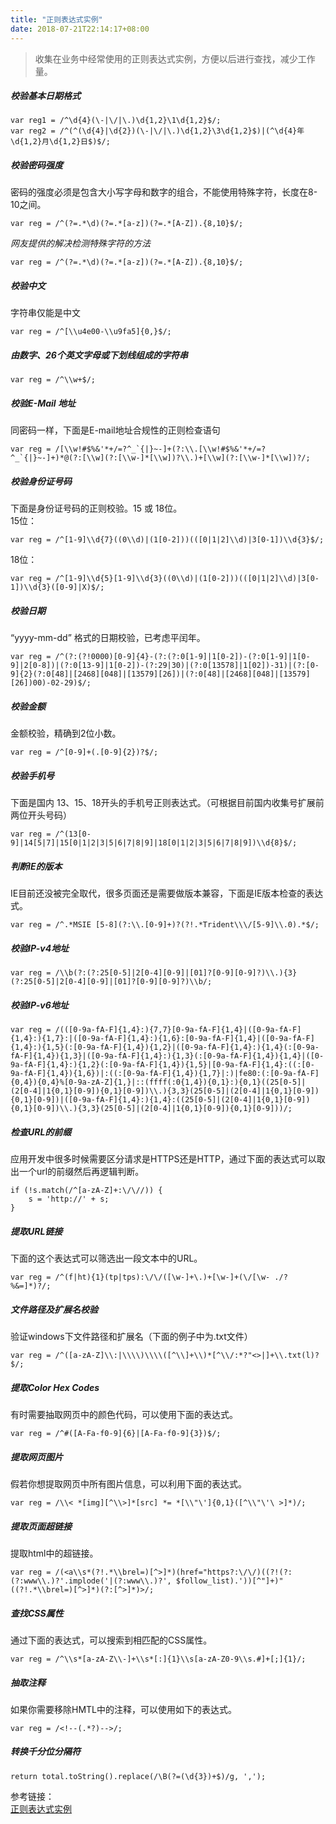 ```yaml
---
title: "正则表达式实例"
date: 2018-07-21T22:14:17+08:00
---
```

> 收集在业务中经常使用的正则表达式实例，方便以后进行查找，减少工作量。

##### 校验基本日期格式
```
var reg1 = /^\d{4}(\-|\/|\.)\d{1,2}\1\d{1,2}$/;
var reg2 = /^(^(\d{4}|\d{2})(\-|\/|\.)\d{1,2}\3\d{1,2}$)|(^\d{4}年\d{1,2}月\d{1,2}日$)$/;
```
##### 校验密码强度
密码的强度必须是包含大小写字母和数字的组合，不能使用特殊字符，长度在8-10之间。
```
var reg = /^(?=.*\d)(?=.*[a-z])(?=.*[A-Z]).{8,10}$/;
```
*网友提供的解决检测特殊字符的方法*
```
var reg = /^(?=.*\d)(?=.*[a-z])(?=.*[A-Z]).{8,10}$/;
```
##### 校验中文
字符串仅能是中文
```
var reg = /^[\\u4e00-\\u9fa5]{0,}$/;
```
##### 由数字、26个英文字母或下划线组成的字符串
```
var reg = /^\\w+$/;
```
##### 校验E-Mail 地址
同密码一样，下面是E-mail地址合规性的正则检查语句
```
var reg = /[\\w!#$%&'*+/=?^_`{|}~-]+(?:\\.[\\w!#$%&'*+/=?^_`{|}~-]+)*@(?:[\\w](?:[\\w-]*[\\w])?\\.)+[\\w](?:[\\w-]*[\\w])?/;
```
##### 校验身份证号码
下面是身份证号码的正则校验。15 或 18位。  
15位：
```
var reg = /^[1-9]\\d{7}((0\\d)|(1[0-2]))(([0|1|2]\\d)|3[0-1])\\d{3}$/;
```
18位：
```
var reg = /^[1-9]\\d{5}[1-9]\\d{3}((0\\d)|(1[0-2]))(([0|1|2]\\d)|3[0-1])\\d{3}([0-9]|X)$/;
```
##### 校验日期
“yyyy-mm-dd” 格式的日期校验，已考虑平闰年。
```
var reg = /^(?:(?!0000)[0-9]{4}-(?:(?:0[1-9]|1[0-2])-(?:0[1-9]|1[0-9]|2[0-8])|(?:0[13-9]|1[0-2])-(?:29|30)|(?:0[13578]|1[02])-31)|(?:[0-9]{2}(?:0[48]|[2468][048]|[13579][26])|(?:0[48]|[2468][048]|[13579][26])00)-02-29)$/;
```
##### 校验金额
金额校验，精确到2位小数。
```
var reg = /^[0-9]+(.[0-9]{2})?$/;
```
##### 校验手机号
下面是国内 13、15、18开头的手机号正则表达式。（可根据目前国内收集号扩展前两位开头号码）
```
var reg = /^(13[0-9]|14[5|7]|15[0|1|2|3|5|6|7|8|9]|18[0|1|2|3|5|6|7|8|9])\\d{8}$/;
```
##### 判断IE的版本
IE目前还没被完全取代，很多页面还是需要做版本兼容，下面是IE版本检查的表达式。
```
var reg = /^.*MSIE [5-8](?:\\.[0-9]+)?(?!.*Trident\\\/[5-9]\\.0).*$/;
```
##### 校验IP-v4地址
```
var reg = /\\b(?:(?:25[0-5]|2[0-4][0-9]|[01]?[0-9][0-9]?)\\.){3}(?:25[0-5]|2[0-4][0-9]|[01]?[0-9][0-9]?)\\b/;
```
##### 校验IP-v6地址
```
var reg = /(([0-9a-fA-F]{1,4}:){7,7}[0-9a-fA-F]{1,4}|([0-9a-fA-F]{1,4}:){1,7}:|([0-9a-fA-F]{1,4}:){1,6}:[0-9a-fA-F]{1,4}|([0-9a-fA-F]{1,4}:){1,5}(:[0-9a-fA-F]{1,4}){1,2}|([0-9a-fA-F]{1,4}:){1,4}(:[0-9a-fA-F]{1,4}){1,3}|([0-9a-fA-F]{1,4}:){1,3}(:[0-9a-fA-F]{1,4}){1,4}|([0-9a-fA-F]{1,4}:){1,2}(:[0-9a-fA-F]{1,4}){1,5}|[0-9a-fA-F]{1,4}:((:[0-9a-fA-F]{1,4}){1,6})|:((:[0-9a-fA-F]{1,4}){1,7}|:)|fe80:(:[0-9a-fA-F]{0,4}){0,4}%[0-9a-zA-Z]{1,}|::(ffff(:0{1,4}){0,1}:){0,1}((25[0-5]|(2[0-4]|1{0,1}[0-9]){0,1}[0-9])\\.){3,3}(25[0-5]|(2[0-4]|1{0,1}[0-9]){0,1}[0-9])|([0-9a-fA-F]{1,4}:){1,4}:((25[0-5]|(2[0-4]|1{0,1}[0-9]){0,1}[0-9])\\.){3,3}(25[0-5]|(2[0-4]|1{0,1}[0-9]){0,1}[0-9]))/;
```
##### 检查URL的前缀
应用开发中很多时候需要区分请求是HTTPS还是HTTP，通过下面的表达式可以取出一个url的前缀然后再逻辑判断。
```
if (!s.match(/^[a-zA-Z]+:\/\//)) {
    s = 'http://' + s;
}
```
##### 提取URL链接
下面的这个表达式可以筛选出一段文本中的URL。
```
var reg = /^(f|ht){1}(tp|tps):\/\/([\w-]+\.)+[\w-]+(\/[\w- ./?%&=]*)?/;
```
##### 文件路径及扩展名校验
验证windows下文件路径和扩展名（下面的例子中为.txt文件）
```
var reg = /^([a-zA-Z]\\:|\\\\)\\\\([^\\]+\\)*[^\\/:*?"<>|]+\\.txt(l)?$/;
```
##### 提取Color Hex Codes
有时需要抽取网页中的颜色代码，可以使用下面的表达式。
```
var reg = /^#([A-Fa-f0-9]{6}|[A-Fa-f0-9]{3})$/;
```
##### 提取网页图片
假若你想提取网页中所有图片信息，可以利用下面的表达式。
```
var reg = /\\< *[img][^\\>]*[src] *= *[\\"\']{0,1}([^\\"\'\ >]*)/;
```
##### 提取页面超链接
提取html中的超链接。
```
var reg = /(<a\\s*(?!.*\\brel=)[^>]*)(href="https?:\/\/)((?!(?:(?:www\\.)?'.implode('|(?:www\\.)?', $follow_list).'))[^"]+)"((?!.*\\brel=)[^>]*)(?:[^>]*)>/;
```
##### 查找CSS属性
通过下面的表达式，可以搜索到相匹配的CSS属性。
```
var reg = /^\\s*[a-zA-Z\\-]+\\s*[:]{1}\\s[a-zA-Z0-9\\s.#]+[;]{1}/;
```
##### 抽取注释
如果你需要移除HMTL中的注释，可以使用如下的表达式。
```
var reg = /<!--(.*?)-->/;
```
##### 转换千分位分隔符
```
return total.toString().replace(/\B(?=(\d{3})+$)/g, ',');
```

参考链接：  
<a href="https://segmentfault.com/a/1190000012806098" target="_blank">正则表达式实例</a>